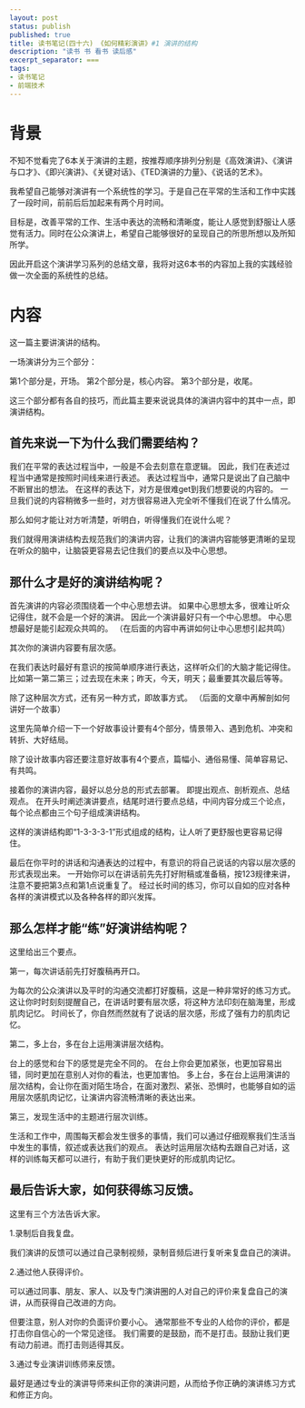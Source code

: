 ```yaml
---
layout: post
status: publish
published: true
title: 读书笔记(四十六) 《如何精彩演讲》#1 演讲的结构
description: "读书 书 看书 读后感"
excerpt_separator: ===
tags:
- 读书笔记
- 前端技术
---
```



# 背景

不知不觉看完了6本关于演讲的主题，按推荐顺序排列分别是《高效演讲》、《演讲与口才》、《即兴演讲》、《关键对话》、《TED演讲的力量》、《说话的艺术》。

我希望自己能够对演讲有一个系统性的学习。于是自己在平常的生活和工作中实践了一段时间，前前后后加起来有两个月时间。

目标是，改善平常的工作、生活中表达的流畅和清晰度，能让人感觉到舒服让人感觉有活力。同时在公众演讲上，希望自己能够很好的呈现自己的所思所想以及所知所学。

因此开启这个演讲学习系列的总结文章，我将对这6本书的内容加上我的实践经验做一次全面的系统性的总结。

# 内容

这一篇主要讲演讲的结构。

一场演讲分为三个部分：

第1个部分是，开场。
第2个部分是，核心内容。
第3个部分是，收尾。

这三个部分都有各自的技巧，而此篇主要来说说具体的演讲内容中的其中一点，即演讲结构。

## 首先来说一下为什么我们需要结构？

我们在平常的表达过程当中，一般是不会去刻意在意逻辑。
因此，我们在表述过程当中通常是按照时间线来进行表述。
表达过程当中，通常只是说出了自己脑中不断冒出的想法。
在这样的表达下，对方是很难get到我们想要说的内容的。
一旦我们说的内容稍微多一些时，对方很容易进入完全听不懂我们在说了什么情况。

那么如何才能让对方听清楚，听明白，听得懂我们在说什么呢？

我们就得用演讲结构去规范我们的演讲内容，让我们的演讲内容能够更清晰的呈现在听众的脑中，让脑袋更容易去记住我们的要点以及中心思想。

## 那什么才是好的演讲结构呢？

首先演讲的内容必须围绕着一个中心思想去讲。
如果中心思想太多，很难让听众记得住，就不会是一个好的演讲。
因此一个演讲最好只有一个中心思想。
中心思想最好是能引起观众共鸣的。
（在后面的内容中再讲如何让中心思想引起共鸣）

其次你的演讲内容要有层次感。

在我们表达时最好有意识的按简单顺序进行表达，这样听众们的大脑才能记得住。
比如第一第二第三；过去现在未来；昨天，今天，明天；最重要其次最后等等。

除了这种层次方式，还有另一种方式，即故事方式。
（后面的文章中再解剖如何讲好一个故事）

这里先简单介绍一下一个好故事设计要有4个部分，情景带入、遇到危机、冲突和转折、大好结局。

除了设计故事内容还要注意好故事有4个要点，篇幅小、通俗易懂、简单容易记、有共鸣。

接着你的演讲内容，最好以总分总的形式去部署。
即提出观点、剖析观点、总结观点。
在开头时阐述演讲要点，结尾时进行要点总结，中间内容分成三个论点，每个论点都由三个句子组成演讲结构。

这样的演讲结构即“1-3-3-3-1”形式组成的结构，让人听了更舒服也更容易记得住。

最后在你平时的讲话和沟通表达的过程中，有意识的将自己说话的内容以层次感的形式表现出来。
一开始你可以在讲话前先先打好附稿或准备稿，按123规律来讲，注意不要把第3点和第1点说重复了。
经过长时间的练习，你可以自如的应对各种各样的演讲模式以及各种各样的即兴发挥。

## 那么怎样才能“练”好演讲结构呢？

这里给出三个要点。

第一，每次讲话前先打好腹稿再开口。

为每次的公众演讲以及平时的沟通交流都打好腹稿，这是一种非常好的练习方式。
这让你时时刻刻提醒自己，在讲话时要有层次感，将这种方法印刻在脑海里，形成肌肉记忆。
时间长了，你自然而然就有了说话的层次感，形成了强有力的肌肉记忆。

第二，多上台，多在台上运用演讲层次结构。

台上的感觉和台下的感觉是完全不同的。
在台上你会更加紧张，也更加容易出错，同时更加在意别人对你的看法，也更加害怕。
多上台，多在台上运用演讲的层次结构，会让你在面对陌生场合，在面对激烈、紧张、恐惧时，也能够自如的运用层次感肌肉记忆，让演讲内容流畅清晰的表达出来。

第三，发现生活中的主题进行层次训练。

生活和工作中，周围每天都会发生很多的事情，我们可以通过仔细观察我们生活当中发生的事情，叙述或表达我们的观点。
表达时运用层次结构去跟自己对话，这样的训练每天都可以进行，有助于我们更快更好的形成肌肉记忆。

## 最后告诉大家，如何获得练习反馈。

这里有三个方法告诉大家。

1.录制后自我复盘。

我们演讲的反馈可以通过自己录制视频，录制音频后进行复听来复盘自己的演讲。

2.通过他人获得评价。

可以通过同事、朋友、家人、以及专门演讲圈的人对自己的评价来复盘自己的演讲，从而获得自己改进的方向。

但要注意，别人对你的负面评价要小心。
通常那些不专业的人给你的评价，都是打击你自信心的一个常见途径。
我们需要的是鼓励，而不是打击。鼓励让我们更有动力前进。而打击则适得其反。

3.通过专业演讲训练师来反馈。

最好是通过专业的演讲导师来纠正你的演讲问题，从而给予你正确的演讲练习方式和修正方向。





